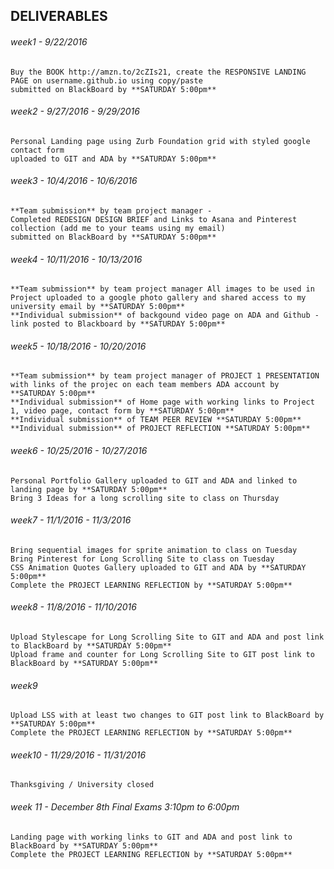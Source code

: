 ## DELIVERABLES
###### week1  -  9/22/2016
```
Buy the BOOK http://amzn.to/2cZIs21, create the RESPONSIVE LANDING PAGE on username.github.io using copy/paste
submitted on BlackBoard by **SATURDAY 5:00pm**
```
###### week2  -  9/27/2016 - 9/29/2016
```
Personal Landing page using Zurb Foundation grid with styled google contact form 
uploaded to GIT and ADA by **SATURDAY 5:00pm**
```
###### week3  -  10/4/2016 - 10/6/2016
```
**Team submission** by team project manager - 
Completed REDESIGN DESIGN BRIEF and Links to Asana and Pinterest collection (add me to your teams using my email) 
submitted on BlackBoard by **SATURDAY 5:00pm**
```
###### week4  -  10/11/2016 - 10/13/2016
```
**Team submission** by team project manager All images to be used in Project uploaded to a google photo gallery and shared access to my university email by **SATURDAY 5:00pm**
**Individual submission** of backgound video page on ADA and Github - link posted to Blackboard by **SATURDAY 5:00pm**
```
###### week5  -  10/18/2016 - 10/20/2016
```
**Team submission** by team project manager of PROJECT 1 PRESENTATION with links of the projec on each team members ADA account by **SATURDAY 5:00pm**
**Individual submission** of Home page with working links to Project 1, video page, contact form by **SATURDAY 5:00pm**
**Individual submission** of TEAM PEER REVIEW **SATURDAY 5:00pm**
**Individual submission** of PROJECT REFLECTION **SATURDAY 5:00pm**
```
###### week6  -  10/25/2016 - 10/27/2016
```
Personal Portfolio Gallery uploaded to GIT and ADA and linked to landing page by **SATURDAY 5:00pm**
Bring 3 Ideas for a long scrolling site to class on Thursday
```
###### week7  -  11/1/2016 - 11/3/2016
```
Bring sequential images for sprite animation to class on Tuesday
Bring Pinterest for Long Scrolling Site to class on Tuesday
CSS Animation Quotes Gallery uploaded to GIT and ADA by **SATURDAY 5:00pm**
Complete the PROJECT LEARNING REFLECTION by **SATURDAY 5:00pm**
```
###### week8  -  11/8/2016 - 11/10/2016
```
Upload Stylescape for Long Scrolling Site to GIT and ADA and post link to BlackBoard by **SATURDAY 5:00pm**
Upload frame and counter for Long Scrolling Site to GIT post link to BlackBoard by **SATURDAY 5:00pm**
```
###### week9
```
Upload LSS with at least two changes to GIT post link to BlackBoard by **SATURDAY 5:00pm**
Complete the PROJECT LEARNING REFLECTION by **SATURDAY 5:00pm**
```
###### week10  -  11/29/2016 - 11/31/2016
```
Thanksgiving / University closed
```
###### week 11 - December 8th Final Exams 3:10pm to 6:00pm
```
Landing page with working links to GIT and ADA and post link to BlackBoard by **SATURDAY 5:00pm**
Complete the PROJECT LEARNING REFLECTION by **SATURDAY 5:00pm**
```
